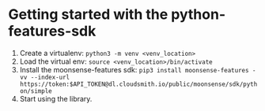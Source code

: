 # Getting started with the python-features-sdk

1. Create a virtualenv: `python3 -m venv <venv_location>`
2. Load the virtual env: `source <venv_location>/bin/activate`
3. Install the moonsense-features sdk: `pip3 install moonsense-features -vv --index-url https://token:$API_TOKEN@dl.cloudsmith.io/public/moonsense/sdk/python/simple`
4. Start using the library.
